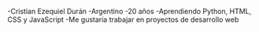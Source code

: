 -Cristian Ezequiel Durán
-Argentino
-20 años
-Aprendiendo Python, HTML, CSS y JavaScript
-Me gustaría trabajar en proyectos de desarrollo web

<!---
Cristian20020131/Cristian20020131 is a ✨ special ✨ repository because its `README.md` (this file) appears on your GitHub profile.
You can click the Preview link to take a look at your changes.
--->
